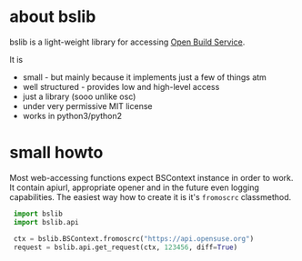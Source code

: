 # about bslib

bslib is a light-weight library for accessing [Open Build Service](http://openbuildservice.org/).

It is
 * small - but mainly because it implements just a few of things atm
 * well structured - provides low and high-level access
 * just a library (sooo unlike osc)
 * under very permissive MIT license
 * works in python3/python2

# small howto

Most web-accessing functions expect BSContext instance in order to work. It
contain apiurl, appropriate opener and in the future even logging capabilities.
The easiest way how to create it is it's `fromoscrc` classmethod.

```python
 import bslib
 import bslib.api

 ctx = bslib.BSContext.fromoscrc("https://api.opensuse.org")
 request = bslib.api.get_request(ctx, 123456, diff=True)
```



